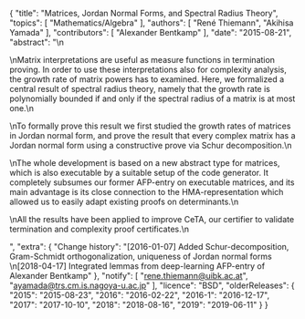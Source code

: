 {
    "title": "Matrices, Jordan Normal Forms, and Spectral Radius Theory",
    "topics": [
        "Mathematics/Algebra"
    ],
    "authors": [
        "René Thiemann",
        "Akihisa Yamada"
    ],
    "contributors": [
        "Alexander Bentkamp"
    ],
    "date": "2015-08-21",
    "abstract": "\n<p>\nMatrix interpretations are useful as measure functions in termination proving. In order to use these interpretations also for complexity analysis, the growth rate of matrix powers has to examined. Here, we formalized a central result of spectral radius theory, namely that the growth rate is polynomially bounded if and only if the spectral radius of a matrix is at most one.\n</p><p>\nTo formally prove this result we first studied the growth rates of matrices in Jordan normal form, and prove the result that every complex matrix has a Jordan normal form using a constructive prove via Schur decomposition.\n</p><p>\nThe whole development is based on a new abstract type for matrices, which is also executable by a suitable setup of the code generator. It completely subsumes our former AFP-entry on executable matrices, and its main advantage is its close connection to the HMA-representation which allowed us to easily adapt existing proofs on determinants.\n</p><p>\nAll the results have been applied to improve CeTA, our certifier to validate termination and complexity proof certificates.\n</p>",
    "extra": {
        "Change history": "[2016-01-07] Added Schur-decomposition, Gram-Schmidt orthogonalization, uniqueness of Jordan normal forms<br/>\n[2018-04-17] Integrated lemmas from deep-learning AFP-entry of Alexander Bentkamp"
    },
    "notify": [
        "rene.thiemann@uibk.ac.at",
        "ayamada@trs.cm.is.nagoya-u.ac.jp"
    ],
    "licence": "BSD",
    "olderReleases": {
        "2015": "2015-08-23",
        "2016": "2016-02-22",
        "2016-1": "2016-12-17",
        "2017": "2017-10-10",
        "2018": "2018-08-16",
        "2019": "2019-06-11"
    }
}